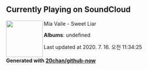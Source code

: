 ## Currently Playing on SoundCloud

[<img align="left" width="100" src="https://i1.sndcdn.com/artworks-000583290884-7g33yv-t120x120.jpg">](https://soundcloud.com/miavaile/sweet-liar-1)

Mia Vaile - Sweet Liar

**Albums**: undefined

Last updated at 2020. 7. 16. 오전 11:34:25

#### Generated with [20chan/github-now](https://github.com/20chan/github-now)


<!--
**20chan/20chan** is a ✨ _special_ ✨ repository because its `README.md` (this file) appears on your GitHub profile.

Here are some ideas to get you started:

- 🔭 I’m currently working on ...
- 🌱 I’m currently learning ...
- 👯 I’m looking to collaborate on ...
- 🤔 I’m looking for help with ...
- 💬 Ask me about ...
- 📫 How to reach me: ...
- 😄 Pronouns: ...
- ⚡ Fun fact: ...
-->
